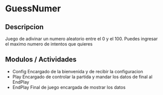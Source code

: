 # GuessNumer
## Descripcion
Juego de adivinar un numero aleatorio entre el 0 y el 100.  Puedes ingresar el maximo numero de intentos que quieres
## Modulos / Actividades
 * Config
 Encargado de la bienvenida y de recibir la configuracion
 * Play
 Encargado de controlar la partida y mandar los datos de final al EndPlay
 * EndPlay
 Final de juego encargada de mostrar los datos
